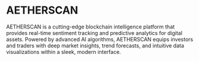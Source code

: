 # AETHERSCAN
AETHERSCAN is a cutting-edge blockchain intelligence platform that provides real-time sentiment tracking and predictive analytics for digital assets. Powered by advanced AI algorithms, AETHERSCAN equips investors and traders with deep market insights, trend forecasts, and intuitive data visualizations within a sleek, modern interface.
